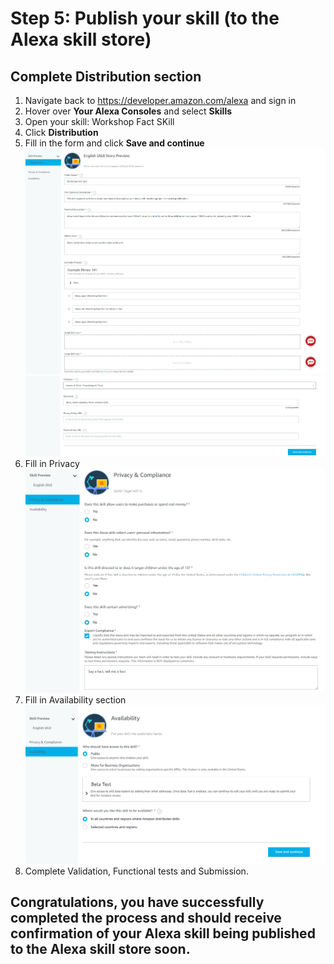 # Step 5: Publish your skill (to the Alexa skill store)

## Complete Distribution section
1.	Navigate back to https://developer.amazon.com/alexa and sign in
2.	Hover over <b>Your Alexa Consoles</b> and select <b>Skills</b><br />
3.  Open your skill: Workshop Fact SKill
4.	Click <b>Distribution</b>
5.	Fill in the form and click <b>Save and continue</b> <br />
![Distribution 01](https://github.com/h0psing/melb-amazon-alexa-meetup/blob/master/images/distribution-01.png)
![Distribution 02](https://github.com/h0psing/melb-amazon-alexa-meetup/blob/master/images/distribution-02.png)
6. Fill in Privacy
![Privacy 01](https://github.com/h0psing/melb-amazon-alexa-meetup/blob/master/images/privacy-section-01.png)
7. Fill in Availability section
![Availability 01](https://github.com/h0psing/melb-amazon-alexa-meetup/blob/master/images/availablility-01.png)
8. Complete Validation, Functional tests and Submission.

## Congratulations, you have successfully completed the process and should receive confirmation of your Alexa skill being published to the Alexa skill store soon. 









